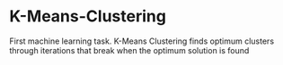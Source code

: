 # K-Means-Clustering
 First machine learning task. K-Means Clustering finds optimum clusters through iterations that break when the optimum solution is found
